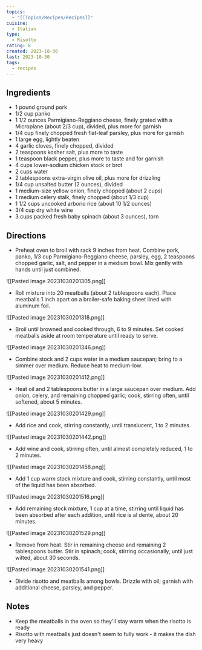 ```yaml
---
topics:
  - "[[Topics/Recipes/Recipes]]"
cuisine:
  - Italian
type:
  - Risotto
rating: 8
created: 2023-10-30
last: 2023-10-30
tags:
  - recipes
---
```

## Ingredients

- 1 pound ground pork 
- 1/2 cup panko
- 1 1/2 ounces Parmigiano-Reggiano cheese, finely grated with a Microplane (about 2/3 cup), divided, plus more for garnish
- 1/4 cup finely chopped fresh flat-leaf parsley, plus more for garnish
- 1 large egg, lightly beaten
- 4 garlic cloves, finely chopped, divided
- 2 teaspoons kosher salt, plus more to taste
- 1 teaspoon black pepper, plus more to taste and for garnish
- 4 cups lower-sodium chicken stock or brot
- 2 cups water
- 2 tablespoons extra-virgin olive oil, plus more for drizzling
- 1/4 cup unsalted butter (2 ounces), divided
- 1 medium-size yellow onion, finely chopped (about 2 cups)
- 1 medium celery stalk, finely chopped (about 1/3 cup)
- 1 1/2 cups uncooked arborio rice (about 10 1/2 ounces)
- 3/4 cup dry white wine
- 3 cups packed fresh baby spinach (about 3 ounces), torn

## Directions

- Preheat oven to broil with rack 9 inches from heat. Combine pork, panko, 1/3 cup Parmigiano-Reggiano cheese, parsley, egg, 2 teaspoons chopped garlic, salt, and pepper in a medium bowl. Mix gently with hands until just combined.

![[Pasted image 20231030201305.png]]


- Roll mixture into 20 meatballs (about 2 tablespoons each). Place meatballs 1 inch apart on a broiler-safe baking sheet lined with aluminum foil.

![[Pasted image 20231030201318.png]]

- Broil until browned and cooked through, 6 to 9 minutes. Set cooked meatballs aside at room temperature until ready to serve.

![[Pasted image 20231030201346.png]]

- Combine stock and 2 cups water in a medium saucepan; bring to a simmer over medium. Reduce heat to medium-low.

![[Pasted image 20231030201412.png]]

- Heat oil and 2 tablespoons butter in a large saucepan over medium. Add onion, celery, and remaining chopped garlic; cook, stirring often, until softened, about 5 minutes.

![[Pasted image 20231030201429.png]]

- Add rice and cook, stirring constantly, until translucent, 1 to 2 minutes.

![[Pasted image 20231030201442.png]]

- Add wine and cook, stirring often, until almost completely reduced, 1 to 2 minutes.

![[Pasted image 20231030201458.png]]

- Add 1 cup warm stock mixture and cook, stirring constantly, until most of the liquid has been absorbed.

![[Pasted image 20231030201516.png]]

- Add remaining stock mixture, 1 cup at a time, stirring until liquid has been absorbed after each addition, until rice is al dente, about 20 minutes.

![[Pasted image 20231030201529.png]]

- Remove from heat. Stir in remaining cheese and remaining 2 tablespoons butter. Stir in spinach; cook, stirring occasionally, until just wilted, about 30 seconds.

![[Pasted image 20231030201541.png]]

- Divide risotto and meatballs among bowls. Drizzle with oil; garnish with additional cheese, parsley, and pepper.

## Notes

- Keep the meatballs in the oven so they'll stay warm when the risotto is ready 
- Risotto with meatballs just doesn't seem to fully work - it makes the dish very heavy
